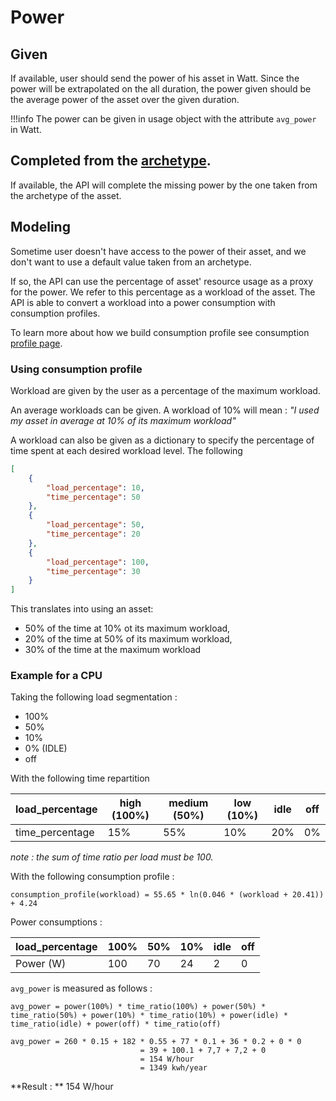 # Power

## Given

If available, user should send the power of his asset in Watt.
Since the power will be extrapolated on the all duration, the power given should be the average power of the asset over the given duration.

!!!info
    The power can be given in usage object with the attribute `avg_power` in Watt.

## Completed from the [archetype](../archetypes.md).

If available, the API will complete the missing power by the one taken from the archetype of the asset.

## Modeling

Sometime user doesn't have access to the power of their asset, and we don't want to use a default value taken from an archetype.

If so, the API can use the percentage of asset' resource usage as a proxy for the power. We refer to this percentage as a workload of the asset.
The API is able to convert a workload into a power consumption with consumption profiles.

To learn more about how we build consumption profile see consumption [profile page](../consumption_profile.md).

### Using consumption profile

Workload are given by the user as a percentage of the maximum workload.

An average workloads can be given. A workload of 10% will mean : *"I used my asset in average at 10% of its maximum workload"*

A workload can also be given as a dictionary to specify the percentage of time spent at each desired workload level.
The following 

```json
[
    {
        "load_percentage": 10,
        "time_percentage": 50
    },
    {
        "load_percentage": 50,
        "time_percentage": 20
    },
    {
        "load_percentage": 100,
        "time_percentage": 30
    }
]
```

This translates into using an asset:

- 50% of the time at 10% ot its maximum workload,
- 20% of the time at 50% of its maximum workload,
- 30% of the time at the maximum workload

### Example for a CPU

Taking the following load segmentation :

- 100%
- 50%
- 10%
- 0% (IDLE)
- off

With the following time repartition

| load_percentage | high (100%) | medium (50%) | low (10%) | idle | off |
|-----------------|-------------|--------------|-----------|------|-----|
| time_percentage | 15%         | 55%          | 10%       | 20%  | 0%  |

_note : the sum of time ratio per load must be 100._

With the following consumption profile : 

```consumption_profile(workload) = 55.65 * ln(0.046 * (workload + 20.41)) + 4.24```

Power consumptions : 

| load_percentage | 100% | 50%  | 10%   | idle | off   |
|-----------------|------|------|-------|------|-------|
| Power (W)       | 100  | 70   | 24    | 2    | 0     |

`avg_power` is measured as follows :

```
avg_power = power(100%) * time_ratio(100%) + power(50%) * time_ratio(50%) + power(10%) * time_ratio(10%) + power(idle) * time_ratio(idle) + power(off) * time_ratio(off)
```

```
avg_power = 260 * 0.15 + 182 * 0.55 + 77 * 0.1 + 36 * 0.2 + 0 * 0
                             = 39 + 100.1 + 7,7 + 7,2 + 0
                             = 154 W/hour
                             = 1349 kwh/year
```

**Result : ** 154 W/hour

